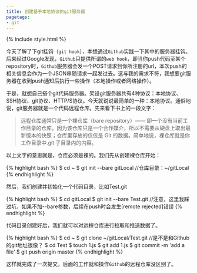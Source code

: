 ```yaml
---
title: 创建基于本地协议的git服务器
pagetags:
- git
---
```


{% include style.html %}

<!--more-->
今天了解了下git挂钩（```git hook```），本想通过```Github```实践一下其中的服务器挂钩。后来经过Google发现，```Github```只提供所谓的```web hook```，即当你push代码至某个repository时，```Github```服务器会发一个POST请求到你所注册的url，本次push的相关信息会作为一个JSON串随请求一起发过去。这与我的需求不符，我想要git服务器在收到push通知后执行一些操作（本地操作或者网络操作）。
<!--more-->

于是，就想自己搭个git代码服务器。架设git服务器共有4种协议：本地协议、SSH协议、git协议、HTTP/S协议。今天就说说最简单的一种：本地协议。通俗地说，git服务器就是一个代码远程仓库。先来看下书上的一段文字：

>远程仓库通常只是一个裸仓库（bare repository）—— 即一个没有当前工作目录的仓库。因为该仓库只是一个合作媒介，所以不需要从硬盘上取出最新版本的快照；仓库里存放的仅仅是 Git 的数据。简单地说，裸仓库就是你工作目录中.git 子目录内的内容。

以上文字的意思就是，仓库必须是裸的。我们先从创建裸仓库开始：

{% highlight bash %}
$ cd ~
$ git init --bare gitLocal    //仓库目录：~/gitLocal
{% endhighlight %}

然后，我们创建并初始化一个代码目录，比如Test.git

{% highlight bash %}
$ cd gitLocal
$ git init --bare Test.git    //注意，这里我踩过坑，如果不加--bare参数，后续在push时会发生[remote rejected]错误
{% endhighlight %}

代码目录创建好后，我们就可以对远程仓库进行拉取和推送数据了。

{% highlight bash %}
$ cd ~
$ git clone ~/gitLocal/Test.git    //是不是和Github的git地址很像？
$ cd Test
$ touch 1.js
$ git add 1.js
$ git commit -m 'add a file'
$ git push origin master
{% endhighlight %}

这样就完成了一次提交。后面的工作就和操作```Github```的远程仓库没区别了。

